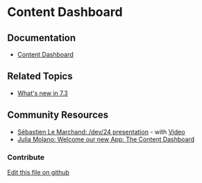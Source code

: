 # Content Dashboard

## Documentation

* [Content Dashboard](https://learn.liferay.com/dxp/latest/en/content-authoring-and-management/content-dashboard.html)

## Related Topics

* [What's new in 7.3](https://learn.liferay.com/dxp/7.x/en/getting-started/whats-new-73.html#content-dashboard)

## Community Resources

* [Sébastien Le Marchand: /dev/24 presentation](https://liferay.dev/24#Let%E2%80%99s%20discover%20and%20extend%20the%20new%20Content%20Dashboard) - with [Video](https://youtu.be/Mu0LcyOPadQ?t=16825)
* [Julia Molano: Welcome our new App: The Content Dashboard](https://liferay.dev/blogs/-/blogs/welcome-our-new-app-the-content-dashboard)

### Contribute

[Edit this file on github](https://github.com/olafk/controlpanel-documentation-docs/blob/master/md/74en/com_liferay_content_dashboard_web_portlet_ContentDashboardAdminPortlet.md)
